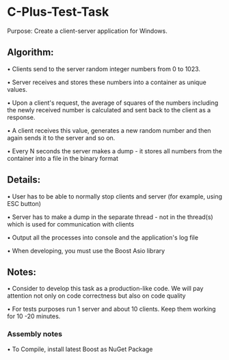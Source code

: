 # C-Plus-Test-Task
Purpose: Create a client-server application for Windows.

## Algorithm: 

• Clients send to the server random integer numbers from 0 to 1023.

• Server receives and stores these numbers into a container as unique values.

• Upon a client's request, the average of squares of the numbers including the newly received number is calculated and sent back to the client as a response.

• A client receives this value, generates a new random number and then again sends it to the server and so on.

• Every N seconds the server makes a dump - it stores all numbers from the container into a file in the binary format

## Details: 

• User has to be able to normally stop clients and server (for example, using ESC button)

• Server has to make a dump in the separate thread - not in the thread(s) which is used for communication with clients

• Output all the processes into console and the application's log file

• When developing, you must use the Boost Asio library 

## Notes: 

• Consider to develop this task as a production-like code. We will pay attention not only on code correctness but also on code quality

• For tests purposes run 1 server and about 10 clients. Keep them working for 10 -20 minutes.

### Assembly notes

• To Compile, install latest Boost as NuGet Package
